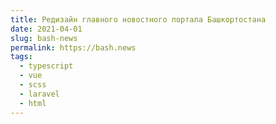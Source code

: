 ```yaml
---
title: Редизайн главного новостного портала Башкортостана
date: 2021-04-01
slug: bash-news
permalink: https://bash.news
tags:
  - typescript
  - vue
  - scss
  - laravel
  - html
---
```

